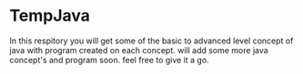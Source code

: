 # TempJava
In this respitory you will get some of the basic to advanced level concept of java with program created on each concept.
will add some more java concept's and program soon.
feel free to give it a go. 
